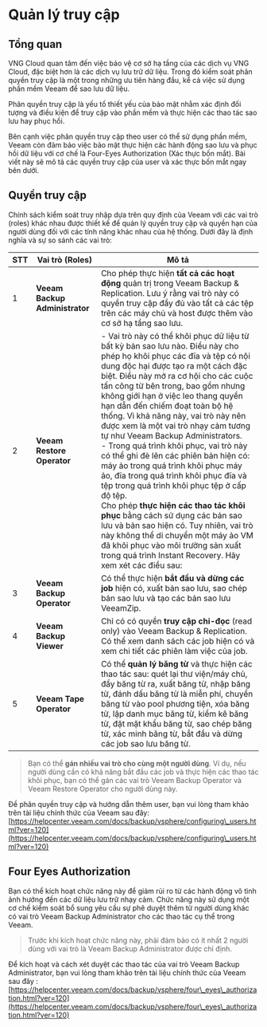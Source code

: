 # Quản lý truy cập

## Tổng quan

VNG Cloud quan tâm đến việc bảo vệ cơ sở hạ tầng của các dịch vụ VNG Cloud, đặc biệt hơn là các dịch vụ lưu trữ dữ liệu. Trong đó kiểm soát phân quyền truy cập là một trong những ưu tiên hàng đầu, kể cả việc sử dụng phần mềm Veeam để sao lưu dữ liệu. 

Phân quyền truy cập là yếu tố thiết yếu của bảo mật nhằm xác định đối tượng và điều kiện để truy cập vào phần mềm và thực hiện các thao tác sao lưu hay phục hồi. 

Bên cạnh việc phân quyền truy cập theo user có thể sử dụng phần mềm, Veeam còn đảm bảo việc bảo mật thực hiện các hành động sao lưu và phục hồi dữ liệu với cơ chế là Four-Eyes Authorization (Xác thực bốn mắt). Bài viết này sẽ mô tả các quyền truy cập của user và xác thực bốn mắt ngay bên dưới.

## Quyền truy cập

Chính sách kiểm soát truy nhập dựa trên quy định của Veeam với các vai trò (roles) khác nhau được thiết kế để quản lý quyền truy cập và quyền hạn của người dùng đối với các tính năng khác nhau của hệ thống. Dưới đây là định nghĩa và sự so sánh các vai trò:

| STT | Vai trò (Roles) | Mô tả |
| --- | --- | --- |
| 1 | **Veeam Backup Administrator** | Cho phép thực hiện  **tất cả các hoạt động**  quản trị trong Veeam Backup & Replication. Lưu ý rằng vai trò này có quyền truy cập đầy đủ vào tất cả các tệp trên các máy chủ và host được thêm vào cơ sở hạ tầng sao lưu. |
| 2 | **Veeam Restore Operator** | - Vai trò này có thể khôi phục dữ liệu từ bất kỳ bản sao lưu nào. Điều này cho phép họ khôi phục các đĩa và tệp có nội dung độc hại được tạo ra một cách đặc biệt. Điều này mở ra cơ hội cho các cuộc tấn công từ bên trong, bao gồm nhưng không giới hạn ở việc leo thang quyền hạn dẫn đến chiếm đoạt toàn bộ hệ thống. Vì khả năng này, vai trò này nên được xem là một vai trò nhạy cảm tương tự như Veeam Backup Administrators. <br> - Trong quá trình khôi phục, vai trò này có thể ghi đè lên các phiên bản hiện có: máy ảo trong quá trình khôi phục máy ảo, đĩa trong quá trình khôi phục đĩa và tệp trong quá trình khôi phục tệp ở cấp độ tệp. <br> Cho phép  **thực hiện các thao tác khôi phục**  bằng cách sử dụng các bản sao lưu và bản sao hiện có. Tuy nhiên, vai trò này không thể di chuyển một máy ảo VM đã khôi phục vào môi trường sản xuất trong quá trình Instant Recovery. Hãy xem xét các điều sau: |
| 3 | **Veeam Backup Operator** | Có thể thực hiện  **bắt đầu và dừng các job**  hiện có, xuất bản sao lưu, sao chép bản sao lưu và tạo các bản sao lưu VeeamZip. |
| 4 | **Veeam Backup Viewer** | Chỉ có có quyền  **truy cập chỉ-đọc**   (read only) vào Veeam Backup & Replication. Có thể xem danh sách các job hiện có và xem chi tiết các phiên làm việc của job. |
| 5 | **Veeam Tape Operator** | Có thể  **quản lý băng từ**  và thực hiện các thao tác sau: quét lại thư viện/máy chủ, đẩy băng từ ra, xuất băng từ, nhập băng từ, đánh dấu băng từ là miễn phí, chuyển băng từ vào pool phương tiện, xóa băng từ, lập danh mục băng từ, kiểm kê băng từ, đặt mật khẩu băng từ, sao chép băng từ, xác minh băng từ, bắt đầu và dừng các job sao lưu băng từ. |

> Bạn có thể **gán nhiều vai trò cho cùng một người dùng**. Ví dụ, nếu người dùng cần có khả năng bắt đầu các job và thực hiện các thao tác khôi phục, bạn có thể gán các vai trò Veeam Backup Operator và Veeam Restore Operator cho người dùng này.

Đề phân quyền truy cập và hướng dẫn thêm user, bạn vui lòng tham khảo trên tài liệu chính thức của Veeam sau đây: [https://helpcenter.veeam.com/docs/backup/vsphere/configuring\_users.html?ver=120](https://helpcenter.veeam.com/docs/backup/vsphere/configuring\_users.html?ver=120)

## Four Eyes Authorization

Bạn có thể kích hoạt chức năng này để giảm rủi ro từ các hành động vô tình ảnh hướng đến các dữ liệu lưu trữ nhạy cảm. Chức năng này sử dụng một cơ chế kiểm soát bổ sung yêu cầu sự phê duyệt thêm từ người dùng khác có vai trò Veeam Backup Administrator cho các thao tác cụ thể trong Veeam.

> Trước khi kích hoạt chức năng này, phải đảm bảo có ít nhất 2 người dùng  với vai trò là Veeam Backup Administrator được chỉ định.

Để kích hoạt và cách xét duyệt các thao tác của vai trò Veeam Backup Administrator, bạn vui lòng tham khảo trên tài liệu chính thức của Veeam sau đây : [https://helpcenter.veeam.com/docs/backup/vsphere/four\_eyes\_authorization.html?ver=120](https://helpcenter.veeam.com/docs/backup/vsphere/four\_eyes\_authorization.html?ver=120)
